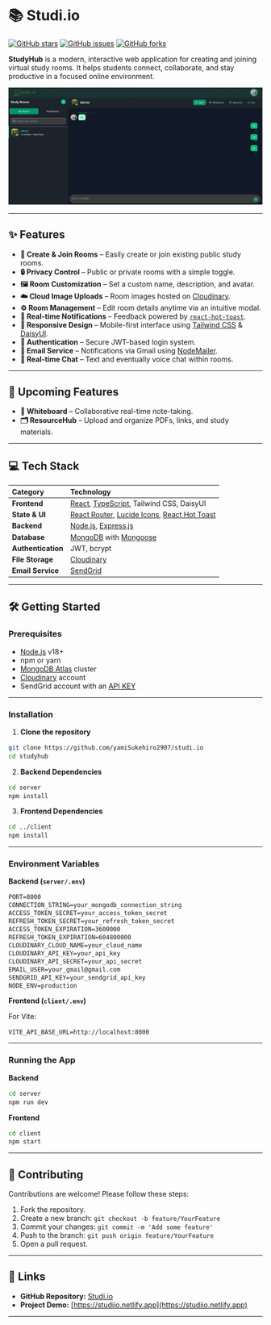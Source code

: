 # 📚 Studi.io

[![GitHub stars](https://img.shields.io/github/stars/yamiSukehiro2907/studi.io?style=social)](https://github.com/yamiSukehiro2907/studi.io/stargazers)
[![GitHub issues](https://img.shields.io/github/issues/yamiSukehiro2907/studi.io)](https://github.com/yamiSukehiro2907/studi.io/issues)
[![GitHub forks](https://img.shields.io/github/forks/yamiSukehiro2907/studi.io?style=social)](https://github.com/yamiSukehiro2907/studi.io/network/members)

**StudyHub** is a modern, interactive web application for creating and joining virtual study rooms. It helps students connect, collaborate, and stay productive in a focused online environment.

![Project Screenshot](image.png)

---

## ✨ Features

- **🚪 Create & Join Rooms** – Easily create or join existing public study rooms.
- **🔒 Privacy Control** – Public or private rooms with a simple toggle.
- **🖼️ Room Customization** – Set a custom name, description, and avatar.
- **☁️ Cloud Image Uploads** – Room images hosted on [Cloudinary](https://cloudinary.com/).
- **⚙️ Room Management** – Edit room details anytime via an intuitive modal.
- **🔔 Real-time Notifications** – Feedback powered by [`react-hot-toast`](https://react-hot-toast.com/).
- **📱 Responsive Design** – Mobile-first interface using [Tailwind CSS](https://tailwindcss.com/) & [DaisyUI](https://daisyui.com/).
- **🔐 Authentication** – Secure JWT-based login system.
- **📧 Email Service** – Notifications via Gmail using [NodeMailer](https://nodemailer.com/).
- **💬 Real-time Chat** – Text and eventually voice chat within rooms.

---

## 🚀 Upcoming Features

- **📝 Whiteboard** – Collaborative real-time note-taking.
- **🗂️ ResourceHub** – Upload and organize PDFs, links, and study materials.

---

## 💻 Tech Stack

| Category           | Technology                                                                                                                     |
| :----------------- | :----------------------------------------------------------------------------------------------------------------------------- |
| **Frontend**       | [React](https://reactjs.org/), [TypeScript](https://www.typescriptlang.org/), Tailwind CSS, DaisyUI                            |
| **State & UI**     | [React Router](https://reactrouter.com/), [Lucide Icons](https://lucide.dev/), [React Hot Toast](https://react-hot-toast.com/) |
| **Backend**        | [Node.js](https://nodejs.org/), [Express.js](https://expressjs.com/)                                                           |
| **Database**       | [MongoDB](https://www.mongodb.com/) with [Mongoose](https://mongoosejs.com/)                                                   |
| **Authentication** | JWT, bcrypt                                                                                                                    |
| **File Storage**   | [Cloudinary](https://cloudinary.com/)                                                                                          |
| **Email Service**  | [SendGrid](https://sendgrid.com/en-us)                                                                                         |

---

## 🛠️ Getting Started

### Prerequisites

- [Node.js](https://nodejs.org/) v18+
- npm or yarn
- [MongoDB Atlas](https://www.mongodb.com/) cluster
- [Cloudinary](https://cloudinary.com/) account
- SendGrid account with an [API KEY](https://sendgrid.com/en-us)
---

### Installation

1. **Clone the repository**

```bash
git clone https://github.com/yamiSukehiro2907/studi.io
cd studyhub
```

2. **Backend Dependencies**

```bash
cd server
npm install
```

3. **Frontend Dependencies**

```bash
cd ../client
npm install
```

---

### Environment Variables

**Backend (`server/.env`)**

```env
PORT=8000
CONNECTION_STRING=your_mongodb_connection_string
ACCESS_TOKEN_SECRET=your_access_token_secret
REFRESH_TOKEN_SECRET=your_refresh_token_secret
ACCESS_TOKEN_EXPIRATION=3600000
REFRESH_TOKEN_EXPIRATION=604800000
CLOUDINARY_CLOUD_NAME=your_cloud_name
CLOUDINARY_API_KEY=your_api_key
CLOUDINARY_API_SECRET=your_api_secret
EMAIL_USER=your_gmail@gmail.com
SENDGRID_API_KEY=your_sendgrid_api_key
NODE_ENV=production
```

**Frontend (`client/.env`)**

For Vite:

```env
VITE_API_BASE_URL=http://localhost:8000
```

---

### Running the App

**Backend**

```bash
cd server
npm run dev
```

**Frontend**

```bash
cd client
npm start
```

---

## 🤝 Contributing

Contributions are welcome! Please follow these steps:

1. Fork the repository.
2. Create a new branch: `git checkout -b feature/YourFeature`
3. Commit your changes: `git commit -m 'Add some feature'`
4. Push to the branch: `git push origin feature/YourFeature`
5. Open a pull request.

---

## 🔗 Links

- **GitHub Repository:** [Studi.io](https://github.com/yamiSukehiro2907/studi.io)
- **Project Demo:** [https://studiio.netlify.app](https://studiio.netlify.app)

---
